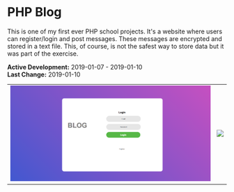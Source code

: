 # PHP Blog
This is one of my first ever PHP school projects. It's a website where users can register/login and post messages. These messages are encrypted and stored in a text file. This, of course, is not the safest way to store data but it was part of the exercise.

**Active Development:** 2019-01-07 - 2019-01-10<br>
**Last Change:** 2019-01-10<br>

| | |
| :---: | :---: |
| ![](/Screenshots/1-Login.png) | ![](/Screenshots/.png) |
  